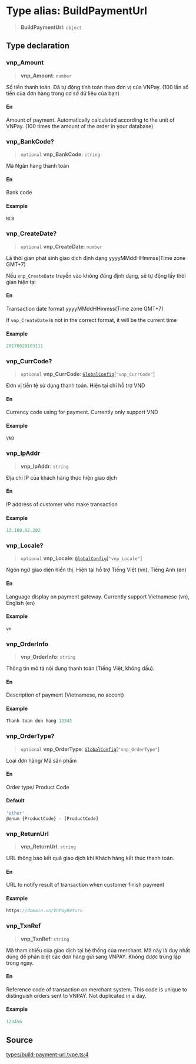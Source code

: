 # Type alias: BuildPaymentUrl

> **BuildPaymentUrl**: `object`

## Type declaration

### vnp\_Amount

> **vnp\_Amount**: `number`

Số tiền thanh toán. Đã tự động tính toán theo đơn vị của VNPay. (100 lần số tiền của đơn hàng trong cơ sở dữ liệu của bạn)

#### En

Amount of payment. Automatically calculated according to the unit of VNPay. (100 times the amount of the order in your database)

### vnp\_BankCode?

> `optional` **vnp\_BankCode**: `string`

Mã Ngân hàng thanh toán

#### En

Bank code

#### Example

```ts
NCB
```

### vnp\_CreateDate?

> `optional` **vnp\_CreateDate**: `number`

Là thời gian phát sinh giao dịch định dạng yyyyMMddHHmmss(Time zone GMT+7)

Nếu `vnp_CreateDate` truyền vào không đúng định dạng, sẽ tự động lấy thời gian hiện tại

#### En

Transaction date format yyyyMMddHHmmss(Time zone GMT+7)

If `vnp_CreateDate` is not in the correct format, it will be the current time

#### Example

```ts
20170829103111
```

### vnp\_CurrCode?

> `optional` **vnp\_CurrCode**: [`GlobalConfig`](GlobalConfig.md)\[`"vnp_CurrCode"`\]

Đơn vị tiền tệ sử dụng thanh toán. Hiện tại chỉ hỗ trợ VND

#### En

Currency code using for payment. Currently only support VND

#### Example

```ts
VND
```

### vnp\_IpAddr

> **vnp\_IpAddr**: `string`

Địa chỉ IP của khách hàng thực hiện giao dịch

#### En

IP address of customer who make transaction

#### Example

```ts
13.160.92.202
```

### vnp\_Locale?

> `optional` **vnp\_Locale**: [`GlobalConfig`](GlobalConfig.md)\[`"vnp_Locale"`\]

Ngôn ngữ giao diện hiển thị. Hiện tại hỗ trợ Tiếng Việt (vn), Tiếng Anh (en)

#### En

Language display on payment gateway. Currently support Vietnamese (vn), English (en)

#### Example

```ts
vn
```

### vnp\_OrderInfo

> **vnp\_OrderInfo**: `string`

Thông tin mô tả nội dung thanh toán (Tiếng Việt, không dấu).

#### En

Description of payment (Vietnamese, no accent)

#### Example

```ts
Thanh toan don hang 12345
```

### vnp\_OrderType?

> `optional` **vnp\_OrderType**: [`GlobalConfig`](GlobalConfig.md)\[`"vnp_OrderType"`\]

Loại đơn hàng/ Mã sản phẩm

#### En

Order type/ Product Code

#### Default

```ts
'other'
@enum {ProductCode} - [ProductCode]
```

### vnp\_ReturnUrl

> **vnp\_ReturnUrl**: `string`

URL thông báo kết quả giao dịch khi Khách hàng kết thúc thanh toán.

#### En

URL to notify result of transaction when customer finish payment

#### Example

```ts
https://domain.vn/VnPayReturn
```

### vnp\_TxnRef

> **vnp\_TxnRef**: `string`

Mã tham chiếu của giao dịch tại hệ thống của merchant.
Mã này là duy nhất dùng để phân biệt các đơn hàng gửi sang VNPAY.
Không được trùng lặp trong ngày.

#### En

Reference code of transaction on merchant system. This code is unique to distinguish orders sent to VNPAY. Not duplicated in a day.

#### Example

```ts
123456
```

## Source

[types/build-payment-url.type.ts:4](https://github.com/lehuygiang28/vnpay/blob/e8e94e8a800b1952e47648e8b76237a738bccbb7/src/types/build-payment-url.type.ts#L4)
